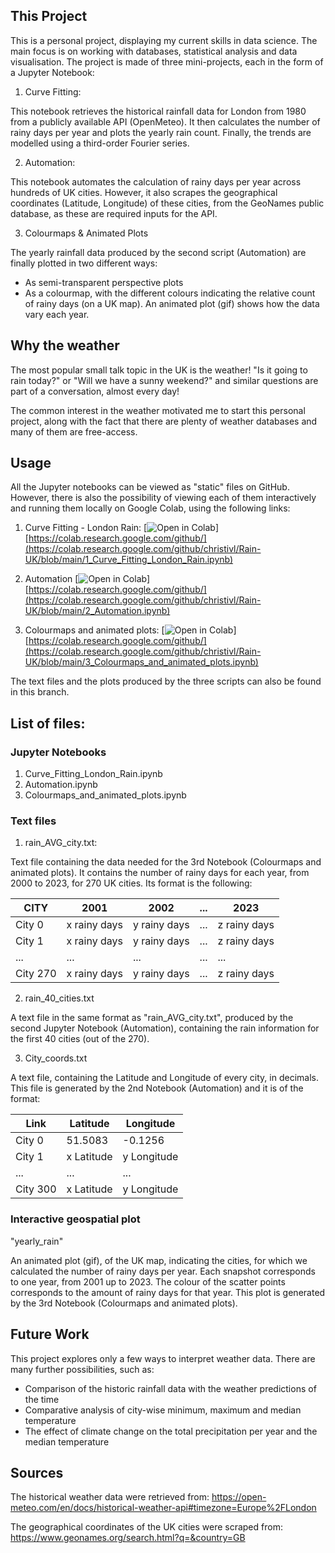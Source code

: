 ## This Project
This is a personal project, displaying my current skills in data science. The main focus is on working with databases, statistical analysis and data visualisation.
The project is made of three mini-projects, each in the form of a Jupyter Notebook:

1. Curve Fitting:

This notebook retrieves the historical rainfall data for London from 1980 from a publicly available API (OpenMeteo). It then calculates the number of rainy days per year and plots the yearly rain count. Finally, the trends are modelled using a third-order Fourier series.

2. Automation:

This notebook automates the calculation of rainy days per year across hundreds of UK cities. However, it also scrapes the geographical coordinates (Latitude, Longitude) of these cities, from the GeoNames public database, as these are required inputs for the API.

3. Colourmaps & Animated Plots

The yearly rainfall data produced by the second script (Automation) are finally plotted in two different ways:
- As semi-transparent perspective plots
- As a colourmap, with the different colours indicating the relative count of rainy days (on a UK map). An animated plot (gif) shows how the data vary each year.


## Why the weather
The most popular small talk topic in the UK is the weather! "Is it going to rain today?" or "Will we have a sunny weekend?" and similar questions are part of a conversation, almost every day!

The common interest in the weather motivated me to start this personal project, along with the fact that there are plenty 
of weather databases and many of them are free-access.




## Usage
All the Jupyter notebooks can be viewed as "static" files on GitHub. However, there is also the possibility of viewing each of them interactively and running them locally on Google Colab, using the following links:

1. Curve Fitting - London Rain: 
[![Open in Colab](https://colab.research.google.com/assets/colab-badge.svg)][https://colab.research.google.com/github/](https://colab.research.google.com/github/christivl/Rain-UK/blob/main/1_Curve_Fitting_London_Rain.ipynb)

2. Automation
[![Open in Colab](https://colab.research.google.com/assets/colab-badge.svg)][https://colab.research.google.com/github/](https://colab.research.google.com/github/christivl/Rain-UK/blob/main/2_Automation.ipynb)

3. Colourmaps and animated plots:
[![Open in Colab](https://colab.research.google.com/assets/colab-badge.svg)][https://colab.research.google.com/github/](https://colab.research.google.com/github/christivl/Rain-UK/blob/main/3_Colourmaps_and_animated_plots.ipynb)

The text files and the plots produced by the three scripts can also be found in this branch.

## List of files:

### Jupyter Notebooks

1. Curve_Fitting_London_Rain.ipynb
2. Automation.ipynb
3. Colourmaps_and_animated_plots.ipynb

### Text files

1. rain_AVG_city.txt:

Text file containing the data needed for the 3rd Notebook (Colourmaps and animated plots).
It contains the number of rainy days for each year, from 2000 to 2023, for 270 UK cities.
Its format is the following:

CITY | 2001 | 2002 | ... | 2023 |
--- | --- | --- | --- | ---
City 0 | x rainy days | y rainy days | ... | z rainy days |
City 1 | x rainy days | y rainy days | ... | z rainy days |
... | ... | ... | ... | ...
City 270 | x rainy days | y rainy days | ... | z rainy days |

2. rain_40_cities.txt

A text file in the same format as "rain_AVG_city.txt", produced by the second Jupyter Notebook (Automation), containing the rain information for the first 40 cities (out of the 270).


3. City_coords.txt

A text file, containing the Latitude and Longitude of every city, in decimals. This file is generated by the 2nd Notebook (Automation) and it is of the format:

Link | Latitude | Longitude |
---  | --- | ---
City 0 | 51.5083 | -0.1256|
City 1 | x Latitude | y Longitude |
... | ... | ...
City 300 | x Latitude | y Longitude |

### Interactive geospatial plot

"yearly_rain"

An animated plot (gif), of the UK map, indicating the cities, for which we calculated the number of rainy days per year. Each snapshot corresponds to one year, from 2001 up to 2023. The colour of the scatter points corresponds to the amount of rainy days for that year. This plot is generated by the 3rd Notebook (Colourmaps and animated plots).


## Future Work

This project explores only a few ways to interpret weather data. There are many further possibilities, such as:
- Comparison of the historic rainfall data with the weather predictions of the time
- Comparative analysis of city-wise minimum, maximum and median temperature
- The effect of climate change on the total precipitation per year and the median temperature


## Sources

The historical weather data were retrieved from: https://open-meteo.com/en/docs/historical-weather-api#timezone=Europe%2FLondon

The geographical coordinates of the UK cities were scraped from: https://www.geonames.org/search.html?q=&country=GB
